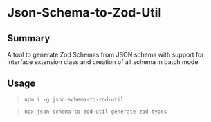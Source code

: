 # Json-Schema-to-Zod-Util

## Summary

A tool to generate Zod Schemas from JSON schema with support for interface extension class and creation of all schema in batch mode.

## Usage

> `npm i -g json-schema-to-zod-util`

> `npx json-schema-to-zod-util generate-zod-types`
